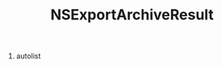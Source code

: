 ﻿---
uid: crmscript_ref_NSExportArchiveResult
title: NSExportArchiveResult
intellisense: Void.NSExportArchiveResult
keywords: NSExportArchiveResult
so.topic: reference
---



1. autolist 

